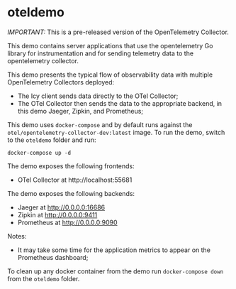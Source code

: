 # oteldemo

*IMPORTANT:* This is a pre-released version of the OpenTelemetry Collector.

This demo contains server applications that use the
opentelemetry Go library for instrumentation and for sending telemetry data
to the opentelemetry collector.

This demo presents the typical flow of observability data with multiple
OpenTelemetry Collectors deployed:

- The Icy client sends data directly to the OTel Collector;
- The OTel Collector then sends the data to the appropriate backend, in this demo
 Jaeger, Zipkin, and Prometheus;

This demo uses `docker-compose` and by default runs against the 
`otel/opentelemetry-collector-dev:latest` image. To run the demo, switch
to the `oteldemo` folder and run:

```shell
docker-compose up -d
```
The demo exposes the following frontends:
- OTel Collector at http://localhost:55681

The demo exposes the following backends:

- Jaeger at http://0.0.0.0:16686
- Zipkin at http://0.0.0.0:9411
- Prometheus at http://0.0.0.0:9090 

Notes:

- It may take some time for the application metrics to appear on the Prometheus
 dashboard;

To clean up any docker container from the demo run `docker-compose down` from 
the `oteldemo` folder.


